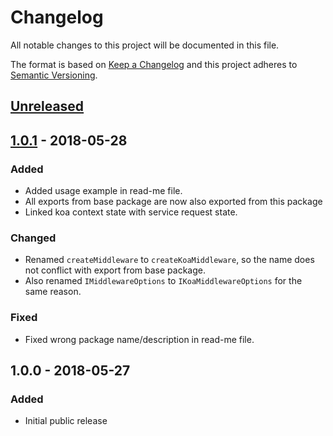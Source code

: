 # Changelog

All notable changes to this project will be documented in this file.

The format is based on [Keep a Changelog](http://keepachangelog.com/en/1.0.0/)
and this project adheres to [Semantic Versioning](http://semver.org/spec/v2.0.0.html).

## [Unreleased]

## [1.0.1] - 2018-05-28

### Added

- Added usage example in read-me file.
- All exports from base package are now also exported from this package
- Linked koa context state with service request state.

### Changed

- Renamed `createMiddleware` to `createKoaMiddleware`, so the name does not
  conflict with export from base package.
- Also renamed `IMiddlewareOptions` to `IKoaMiddlewareOptions` for the same
  reason.

### Fixed

- Fixed wrong package name/description in read-me file.

## 1.0.0 - 2018-05-27

### Added

- Initial public release

[Unreleased]: https://github.com/revam/koa-git-smart-proxy/compare/git-service-koa-v1.0.1...HEAD
[1.0.1]: https://github.com/revam/koa-git-smart-proxy/compare/git-service-koa-v1.0.0...git-service-koa-v1.0.1

